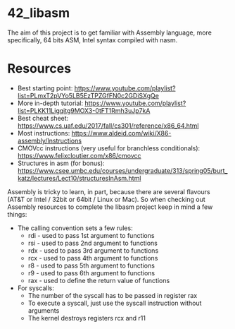 # 42_libasm
The aim of this project is to get familiar with Assembly language, more specifically, 64 bits ASM, Intel syntax compiled with nasm.

# Resources
- Best starting point: https://www.youtube.com/playlist?list=PLmxT2pVYo5LB5EzTPZGfFN0c2GDiSXgQe
- More in-depth tutorial: https://www.youtube.com/playlist?list=PLKK11Ligqitg9MOX3-0tFT1Rmh3uJp7kA
- Best cheat sheet: https://www.cs.uaf.edu/2017/fall/cs301/reference/x86_64.html
- Most instructions: https://www.aldeid.com/wiki/X86-assembly/Instructions
- CMOVcc instructions (very useful for branchless conditionals): https://www.felixcloutier.com/x86/cmovcc
- Structures in asm (for bonus): https://www.csee.umbc.edu/courses/undergraduate/313/spring05/burt_katz/lectures/Lect10/structuresInAsm.html

Assembly is tricky to learn, in part, because there are several flavours (AT&T or Intel / 32bit or 64bit / Linux or Mac). So when checking out Assembly resources to complete the libasm project keep in mind a few things:
- The calling convention sets a few rules:
  - rdi - used to pass 1st argument to functions
  - rsi - used to pass 2nd argument to functions
  - rdx - used to pass 3rd argument to functions
  - rcx - used to pass 4th argument to functions
  - r8 - used to pass 5th argument to functions
  - r9 - used to pass 6th argument to functions
  - rax - used to define the return value of functions
- For syscalls:
  - The number of the syscall has to be passed in register rax
  - To execute a syscall, just use the syscall instruction without arguments
  - The kernel destroys registers rcx and r11
